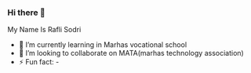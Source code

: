 ### Hi there 👋
My Name Is Rafli Sodri
- 🌱 I’m currently learning in Marhas vocational school
- 👯 I’m looking to collaborate on MATA(marhas technology association)
- ⚡ Fun fact: -
<!--
**raflisodri/raflisodri** is a ✨ _special_ ✨ repository because its `README.md` (this file) appears on your GitHub profile.

Here are some ideas to get you started:

- 🔭 I’m currently working on ...
- 🌱 I’m currently learning ...
- 👯 I’m looking to collaborate on ...
- 🤔 I’m looking for help with ...
- 💬 Ask me about ...
- 📫 How to reach me: ...
- 😄 Pronouns: ...
- ⚡ Fun fact: ...
-->
